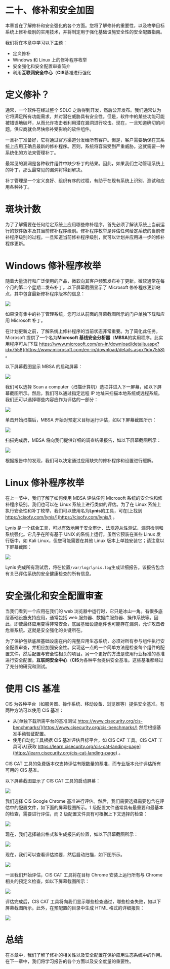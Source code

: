# 二十、修补和安全加固

本章旨在了解修补和安全强化的各个方面。您将了解修补的重要性，以及枚举目标系统上修补级别的实用技术，并将制定用于强化基础设施安全性的安全配置指南。

我们将在本章中学习以下主题：

*   定义修补
*   Windows 和 Linux 上的修补程序枚举
*   安全强化和安全配置审查简介
*   利用**互联网安全中心**（**CIS**基准进行强化

# 定义修补？

通常，一个软件在经过整个 SDLC 之后得到开发，然后公开发布。我们通常认为它将满足所有功能需求，并对潜在威胁具有安全性。但是，软件中的某些功能可能被错误地破坏，从而允许攻击者利用潜在漏洞进行攻击。现在，一旦知道确切的问题，供应商就会尽快修补受影响的软件组件。

一旦补丁准备好，它将通过官方渠道分发给所有客户。但是，客户需要确保在其系统上应用正确且最新的修补程序。否则，系统将容易受到严重威胁。这就需要一种系统化的方法来管理补丁。

最常见的漏洞是各种软件组件中缺少补丁的结果。因此，如果我们主动管理系统上的补丁，那么最常见的漏洞将得到解决。

补丁管理是一个定义良好、组织有序的过程，有助于在现有系统上识别、测试和应用各种补丁。

# 斑块计数

为了了解需要在任何给定系统上应用哪些修补程序，首先必须了解该系统上当前运行的软件版本及其当前修补程序级别。修补程序枚举是评估任何给定系统的当前修补程序级别的过程。一旦知道当前修补程序级别，就可以计划并应用进一步的修补程序更新。

# Windows 修补程序枚举

随着大量流行和广泛使用的产品，微软向其客户频繁发布补丁更新。微软通常在每个月的第二个星期二发布补丁。以下屏幕截图显示了 Microsoft 修补程序更新站点，其中包含最新修补程序版本的信息：

![](img/9c28e15e-22c1-4fcb-98b6-d33cef2284be.png)

如果没有集中的补丁管理系统，您可以从前面的屏幕截图所示的门户单独下载和应用 Microsoft 补丁。

在计划更新之前，了解系统上修补程序的当前状态非常重要。为了简化此任务，Microsoft 提供了一个名为**Microsoft 基线安全分析器**（**MBSA**的实用程序。此实用程序可从[下载 https://www.microsoft.com/en-in/download/details.aspx?id=7558](https://www.microsoft.com/en-in/download/details.aspx?id=7558) 。

以下屏幕截图显示 MBSA 的启动屏幕：

![](img/2c946b8b-2e3d-4e2f-8421-0124feca92f5.png)

我们可以选择 Scan a computer（扫描计算机）选项并进入下一屏幕，如以下屏幕截图所示。然后，我们可以通过指定远程 IP 地址来扫描本地系统或远程系统。我们还可以选择哪些内容应作为评估的一部分：

![](img/614cb88b-1c1a-4217-a9b9-60de6731d972.png)

单击开始扫描后，MBSA 开始对预定义目标运行评估，如以下屏幕截图所示：

![](img/f965e1cc-79c4-40c4-babb-62ceac6b09e9.png)

扫描完成后，MBSA 将向我们提供详细的调查结果报告，如以下屏幕截图所示：

![](img/93ac11da-bd9b-41ac-9211-6f8f52765ac0.png)

根据报告中的发现，我们可以决定通过应用缺失的修补程序和设置进行缓解。

# Linux 修补程序枚举

在上一节中，我们了解了如何使用 MBSA 评估任何 Microsoft 系统的安全性和修补程序级别。我们也可以在 Linux 系统上进行类似的评估。为了在 Linux 系统上执行安全性和补丁枚举，我们可以使用名为**Lynis**的工具，可在[上找到 https://cisofy.com/lynis/](https://cisofy.com/lynis/) 。

Lynis 是一个综合工具，可以有效地用于安全审计、法规遵从性测试、漏洞检测和系统强化。它几乎在所有基于 UNIX 的系统上运行。虽然它预装在某些 Linux 发行版中，如 Kali Linux，但您可能需要在其他 Linux 版本上单独安装它；请注意以下屏幕截图：

![](img/4e697252-6f24-42d7-a6e1-6f6c63465baf.png)

Lynis 完成所有测试后，将在位置`/var/log/lynis.log`生成详细报告。该报告包含有关已评估系统的安全健康检查的所有信息。

# 安全强化和安全配置审查

当我们看到一个应用在我们的 web 浏览器中运行时，它只是冰山一角。有很多底层基础设施支持应用，通常包括 web 服务器、数据库服务器、操作系统等。因此，即使最终应用变得非常安全，底层基础设施组件也可能存在漏洞，允许攻击者危害系统。这就是安全强化的关键所在。

为了保护包括底层基础设施在内的完整应用生态系统，必须对所有参与组件执行安全配置审查，并相应加强安全性。实现这一点的一个简单方法是检查每个组件的配置文件，然后配置与安全性相关的项目。另一个更好的方法是使用行业标准的基准进行安全配置。**互联网安全中心**（**CIS**为各种平台提供安全基准。这些基准都经过了充分的研究和测试。

# 使用 CIS 基准

CIS 为各种平台（如服务器、操作系统、移动设备、浏览器等）提供安全基准。有两种方法可以使用 CIS 基准：

*   从[单独下载所需平台的基准测试 https://www.cisecurity.org/cis-benchmarks/](https://www.cisecurity.org/cis-benchmarks/) 然后根据基准手动验证配置。
*   使用自动化工具根据 CIS 基准评估目标平台，如 CIS CAT 工具。CIS CAT 工具可从[获取 https://learn.cisecurity.org/cis-cat-landing-page](https://learn.cisecurity.org/cis-cat-landing-page) 。

CIS CAT 工具的免费版本仅支持评估有限数量的基准，而专业版本允许评估所有可用的 CIS 基准。

以下屏幕截图显示了 CIS CAT 工具的启动屏幕：

![](img/79b8a668-da60-4c7b-befe-ea97acfd8998.png)

我们选择 CIS Google Chrome 基准进行评估。然后，我们需要选择需要包含在评估中的配置文件，如下面的屏幕截图所示。1 级配置文件通常具有最重要和最基本的检查，需要进行评估，而 2 级配置文件具有可根据上下文选择的检查：

![](img/8276cee4-2b38-4cb3-ae80-fcb95b86f753.png)

现在，我们选择输出格式和生成报告的位置，如以下屏幕截图所示：

![](img/e923d4bb-f427-4aca-ad5a-1c9d3e85ce10.png)

现在，我们可以查看评估摘要，然后启动扫描，如下图所示。

![](img/6d10142e-184d-4cea-9b68-b50115a965c9.png)

一旦我们开始评估，CIS CAT 工具将在目标 Chrome 安装上运行所有与 Chrome 相关的预定义检查，如以下屏幕截图所示：

![](img/8edb0489-a765-47f4-8170-45a3284f3ebb.png)

评估完成后，CIS CAT 工具将向我们显示哪些检查通过，哪些检查失败，如以下屏幕截图所示。此外，在预配置的目录中生成 HTML 格式的详细报告：

![](img/3b27147f-6fbd-41f7-8c42-41431c9d627c.png)

# 总结

在本章中，我们了解了修补的相关性以及安全配置在保护应用生态系统中的作用。在下一章中，我们将学习报告的各个方面以及安全度量的重要性。